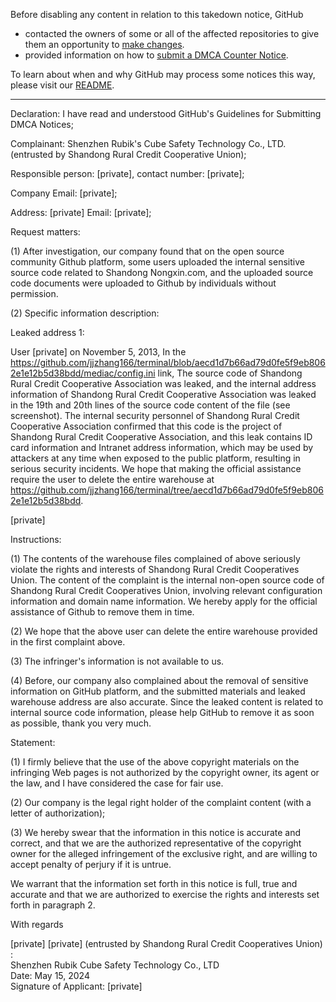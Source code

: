 Before disabling any content in relation to this takedown notice, GitHub
- contacted the owners of some or all of the affected repositories to give them an opportunity to [make changes](https://docs.github.com/en/github/site-policy/dmca-takedown-policy#a-how-does-this-actually-work).
- provided information on how to [submit a DMCA Counter Notice](https://docs.github.com/en/articles/guide-to-submitting-a-dmca-counter-notice).

To learn about when and why GitHub may process some notices this way, please visit our [README](https://github.com/github/dmca/blob/master/README.md#anatomy-of-a-takedown-notice).

---

Declaration: I have read and understood GitHub's Guidelines for Submitting DMCA Notices;

Complainant: Shenzhen Rubik's Cube Safety Technology Co., LTD. (entrusted by Shandong Rural Credit Cooperative Union);

Responsible person: [private], contact number: [private];

Company Email: [private];

Address: [private] Email: [private];

Request matters:

(1) After investigation, our company found that on the open source community Github platform, some users uploaded the internal sensitive source code related to Shandong Nongxin.com, and the uploaded source code documents were uploaded to Github by individuals without permission.

(2) Specific information description:

Leaked address 1:

User [private] on November 5, 2013, In the https://github.com/jjzhang166/terminal/blob/aecd1d7b66ad79d0fe5f9eb8062e1e12b5d38bdd/mediac/config.ini link, The source code of Shandong Rural Credit Cooperative Association was leaked, and the internal address information of Shandong Rural Credit Cooperative Association was leaked in the 19th and 20th lines of the source code content of the file (see screenshot). The internal security personnel of Shandong Rural Credit Cooperative Association confirmed that this code is the project of Shandong Rural Credit Cooperative Association, and this leak contains ID card information and Intranet address information, which may be used by attackers at any time when exposed to the public platform, resulting in serious security incidents. We hope that making the official assistance require the user to delete the entire warehouse at https://github.com/jjzhang166/terminal/tree/aecd1d7b66ad79d0fe5f9eb8062e1e12b5d38bdd.

 [private]

Instructions:

(1) The contents of the warehouse files complained of above seriously violate the rights and interests of Shandong Rural Credit Cooperatives Union. The content of the complaint is the internal non-open source code of Shandong Rural Credit Cooperatives Union, involving relevant configuration information and domain name information. We hereby apply for the official assistance of Github to remove them in time.

(2) We hope that the above user can delete the entire warehouse provided in the first complaint above.

(3) The infringer's information is not available to us.

(4) Before, our company also complained about the removal of sensitive information on GitHub platform, and the submitted materials and leaked warehouse address are also accurate. Since the leaked content is related to internal source code information, please help GitHub to remove it as soon as possible, thank you very much.

Statement:

(1) I firmly believe that the use of the above copyright materials on the infringing Web pages is not authorized by the copyright owner, its agent or the law, and I have considered the case for fair use.

(2) Our company is the legal right holder of the complaint content (with a letter of authorization);

(3) We hereby swear that the information in this notice is accurate and correct, and that we are the authorized representative of the copyright owner for the alleged infringement of the exclusive right, and are willing to accept penalty of perjury if it is untrue.

We warrant that the information set forth in this notice is full, true and accurate and that we are authorized to exercise the rights and interests set forth in paragraph 2.

With regards

[private]
[private] (entrusted by Shandong Rural Credit Cooperatives Union) :  
Shenzhen Rubik Cube Safety Technology Co., LTD  
Date: May 15, 2024  
Signature of Applicant: [private]
